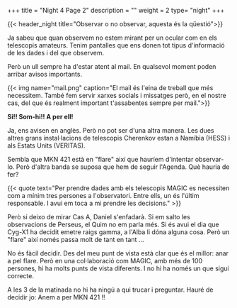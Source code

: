 +++
title = "Night 4 Page 2"
description = ""
weight = 2
type= "night"
+++

{{< header_night title="Observar o no observar, aquesta és la qüestió">}}


Ja sabeu que quan observem no estem mirant per un ocular com en els telescopis amateurs. Tenim pantalles que ens donen tot tipus d'informació de les dades i del que observem.

Però un ull sempre ha d'estar atent al mail. En qualsevol moment poden arribar avisos importants.

{{< img name="mail.png" caption="El mail és l'eina de treball que més necessitem. També fem servir xarxes socials i missatges però, en el nostre cas, del que és realment important t'assabentes sempre per mail.">}}

**Si!! Som-hi!! A per ell!**

Ja, ens avisen en anglès. Però no pot ser d'una altra manera. Les dues altres grans instal·lacions de telescopis Cherenkov estan a Namíbia (HESS) i als Estats Units (VERITAS).

Sembla que MKN 421 està en "flare" així que hauríem d'intentar observar-lo. Però d'altra banda se suposa que hem de seguir l'Agenda. Què hauria de fer?

{{< quote
    text="Per prendre dades amb els telescopis MAGIC es necessiten com a mínim tres persones a l'observatori. Entre ells, un és l'últim responsable. I avui em toca a mi prendre les decisions." >}}

Però si deixo de mirar Cas A, Daniel s'enfadarà. Si em salto les observacions de Perseus, el Quim no em parla més. Si és avui el dia que Cyg-X1 ha decidit emetre raigs gamma, a l'Alba li dóna alguna cosa. Però un "flare" així només passa molt de tant en tant ...

No és fàcil decidir. Des del meu punt de vista està clar que és el millor: anar a pel flare. Però en una col·laboració com MAGIC, amb més de 100 persones, hi ha molts punts de vista diferents. I no hi ha només un que sigui correcte.

A les 3 de la matinada no hi ha ningú a qui trucar i preguntar. Hauré de decidir jo: Anem a per MKN 421 !!

